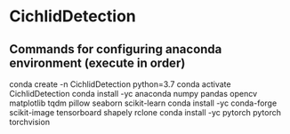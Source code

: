 # CichlidDetection

Commands for configuring anaconda environment (execute in order)
-------------------------------------------
conda create -n CichlidDetection python=3.7
conda activate CichlidDetection
conda install -yc anaconda numpy pandas opencv matplotlib tqdm pillow seaborn scikit-learn
conda install -yc conda-forge scikit-image tensorboard shapely rclone
conda install -yc pytorch pytorch torchvision
